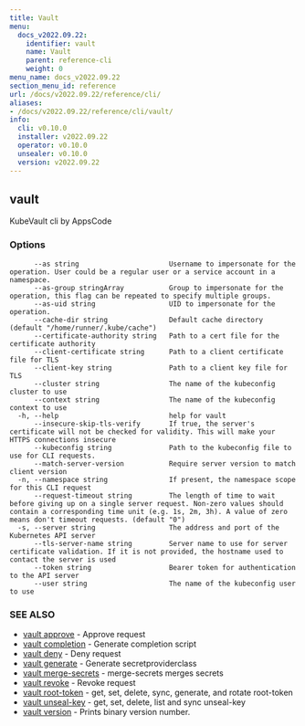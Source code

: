 ```yaml
---
title: Vault
menu:
  docs_v2022.09.22:
    identifier: vault
    name: Vault
    parent: reference-cli
    weight: 0
menu_name: docs_v2022.09.22
section_menu_id: reference
url: /docs/v2022.09.22/reference/cli/
aliases:
- /docs/v2022.09.22/reference/cli/vault/
info:
  cli: v0.10.0
  installer: v2022.09.22
  operator: v0.10.0
  unsealer: v0.10.0
  version: v2022.09.22
---
```


## vault

KubeVault cli by AppsCode

### Options

```
      --as string                      Username to impersonate for the operation. User could be a regular user or a service account in a namespace.
      --as-group stringArray           Group to impersonate for the operation, this flag can be repeated to specify multiple groups.
      --as-uid string                  UID to impersonate for the operation.
      --cache-dir string               Default cache directory (default "/home/runner/.kube/cache")
      --certificate-authority string   Path to a cert file for the certificate authority
      --client-certificate string      Path to a client certificate file for TLS
      --client-key string              Path to a client key file for TLS
      --cluster string                 The name of the kubeconfig cluster to use
      --context string                 The name of the kubeconfig context to use
  -h, --help                           help for vault
      --insecure-skip-tls-verify       If true, the server's certificate will not be checked for validity. This will make your HTTPS connections insecure
      --kubeconfig string              Path to the kubeconfig file to use for CLI requests.
      --match-server-version           Require server version to match client version
  -n, --namespace string               If present, the namespace scope for this CLI request
      --request-timeout string         The length of time to wait before giving up on a single server request. Non-zero values should contain a corresponding time unit (e.g. 1s, 2m, 3h). A value of zero means don't timeout requests. (default "0")
  -s, --server string                  The address and port of the Kubernetes API server
      --tls-server-name string         Server name to use for server certificate validation. If it is not provided, the hostname used to contact the server is used
      --token string                   Bearer token for authentication to the API server
      --user string                    The name of the kubeconfig user to use
```

### SEE ALSO

* [vault approve](/docs/v2022.09.22/reference/cli/vault_approve)	 - Approve request
* [vault completion](/docs/v2022.09.22/reference/cli/vault_completion)	 - Generate completion script
* [vault deny](/docs/v2022.09.22/reference/cli/vault_deny)	 - Deny request
* [vault generate](/docs/v2022.09.22/reference/cli/vault_generate)	 - Generate secretproviderclass
* [vault merge-secrets](/docs/v2022.09.22/reference/cli/vault_merge-secrets)	 - merge-secrets merges secrets
* [vault revoke](/docs/v2022.09.22/reference/cli/vault_revoke)	 - Revoke request
* [vault root-token](/docs/v2022.09.22/reference/cli/vault_root-token)	 - get, set, delete, sync, generate, and rotate root-token
* [vault unseal-key](/docs/v2022.09.22/reference/cli/vault_unseal-key)	 - get, set, delete, list and sync unseal-key
* [vault version](/docs/v2022.09.22/reference/cli/vault_version)	 - Prints binary version number.

